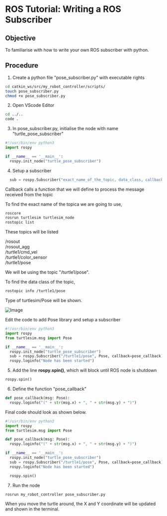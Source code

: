 # ROS Tutorial: Writing a ROS Subscriber 

## Objective
To familiarise with how to write your own ROS subscriber with python.

## Procedure

1. Create a python file "pose_subscriber.py" with executable rights

```bash
cd catkin_ws/src/my_robot_controller/scripts/
touch pose_subscriber.py
chmod +x pose_subscriber.py
```

2. Open VScode Editor
```bash
cd ../..
code .
```
3. In pose_subscriber.py, initialise the node with name "turtle_pose_subscriber"

```python
#!/usr/bin/env python3
import rospy

if __name__ == '__main__':
  rospy.init_node("turtle_pose_subscriber")
```

4. Setup a subscriber
```python
  sub = rospy.Subscriber("exact_name_of_the_topic, data_class, callback=name_of_function)
```
Callback calls a function that we will define to process the message received from the topic

To find the exact name of the topica we are going to use,
```bash
roscore
rosrun turtlesim turtlesim_node
rostopic list
```

These topics will be listed

/rosout<br/>
/rosout_agg<br/>
/turtle1/cmd_vel<br/>
/turtle1/color_sensor<br/>
/turtle1/pose<br/>

We will be using the topic "/turtle1/pose".

To find the data class of the topic, 
```bash
rostopic info /turtle1/pose
```

Type of turtlesim/Pose will be shown.

![Image](https://github.com/user-attachments/assets/3fdeba4b-8cab-4afb-bc22-b2014041b6ca)

Edit the code to add Pose library and setup a subscriber
```python
#!/usr/bin/env python3
import rospy
from turtlesim.msg import Pose

if __name__ == '__main__':
  rospy.init_node("turtle_pose_subscriber")
  sub = rospy.Subscriber("/turtle1/pose", Pose, callback=pose_callback)
  rospy.loginfo("Node has been started")

```

5. Add the line **rospy.spin()**, which will block until ROS node is shutdown

```python
rospy.spin()
```

6. Define the function "pose_callback"

```python
def pose_callback(msg: Pose):
  rospy.loginfo("(" + str(msg.x) + ", " + str(msg.y) + ")")
```

Final code should look as shown below.
```python
#!/usr/bin/env python3
import rospy
from turtlesim.msg import Pose

def pose_callback(msg: Pose):
  rospy.loginfo("(" + str(msg.x) + ", " + str(msg.y) + ")")

if __name__ == '__main__':
  rospy.init_node("turtle_pose_subscriber")
  sub = rospy.Subscriber("/turtle1/pose", Pose, callback=pose_callback)
  rospy.loginfo("Node has been started")

  rospy.spin()
```

7. Run the node
```bash
rosrun my_robot_controller pose_subscriber.py
```
When you move the turtle around, the X and Y coordinate will be updated and shown in the terminal.

